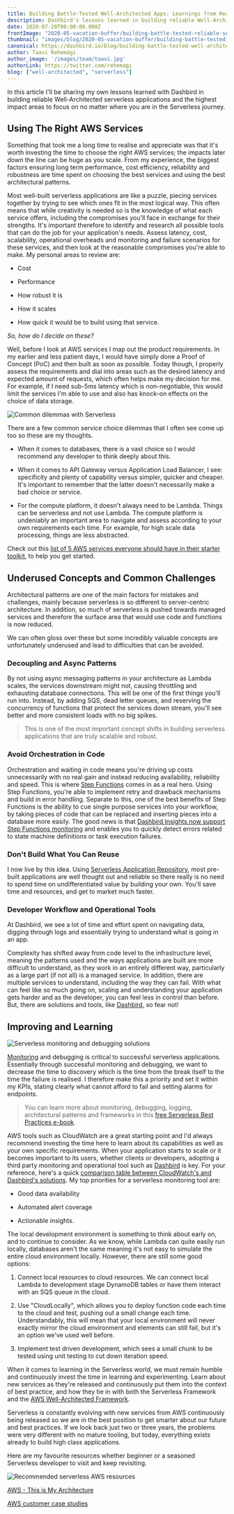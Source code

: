 ```yaml
---
title: Building Battle-Tested Well-Architected Apps: Learnings from Real Life
description: Dashbird's lessons learned in building reliable Well-Architected serverless applications and the highest impact areas to focus on no matter where you are in the Serverless journey.
date: 2020-07-20T00:00:00.000Z
frontImage: "2020-05-vacation-buffer/building-battle-tested-reliable-serverless-applications.png"
thumbnail: "images/blog/2020-05-vacation-buffer/building-battle-tested-reliable-serverless-applications.png"
canonical: https://dashbird.io/blog/building-battle-tested-well-architected-serverless-apps-lessons/
author: Taavi Rehemägi
author_image: '/images/team/taavi.jpg'
authorLink: https://twitter.com/rehemagi
blog: ["well-architected", "serverless"]
---
```

In this article I'll be sharing my own lessons learned with Dashbird in building reliable Well-Architected serverless applications and the highest impact areas to focus on no matter where you are in the Serverless journey.


## Using The Right AWS Services 

Something that took me a long time to realise and appreciate was that it's worth investing the time to choose the right AWS services; the impacts later down the line can be huge as you scale. From my experience, the biggest factors ensuring long term performance, cost efficiency, reliability and robustness are time spent on choosing the best services and using the best architectural patterns.

Most well-built serverless applications are like a puzzle, piecing services together by trying to see which ones fit in the most logical way. This often means that while creativity is needed so is the knowledge of what each service offers, including the compromises you'll face in exchange for their strengths. It's important therefore to identify and research all possible tools that can do the job for your application's needs. Assess latency, cost, scalability, operational overheads and monitoring and failure scenarios for these services, and then look at the reasonable compromises you're able to make. My personal areas to review are:

-   Cost

-   Performance

-   How robust it is

-   How it scales

-   How quick it would be to build using that service.

_So, how do I decide on these?_

Well, before I look at AWS services I map out the product requirements. In my earlier and less patient days, I would have simply done a Proof of Concept (PoC) and then built as soon as possible. Today though, I properly assess the requirements and dial into areas such as the desired latency and expected amount of requests, which often helps make my decision for me. For example, if I need sub-5ms latency which is non-negotiable, this would limit the services I'm able to use and also has knock-on effects on the choice of data storage.

![Common dilemmas with Serverless](/images/blog/2020-05-vacation-buffer/common-dilemmas-serverless.png "Common dilemmas with Serverless") 

There are a few common service choice dilemmas that I often see come up too so these are my thoughts.

-   When it comes to databases, there is a vast choice so I would recommend any developer to think deeply about this. 

-   When it comes to API Gateway versus Application Load Balancer, I see: specificity and plenty of capability versus simpler, quicker and cheaper. It's important to remember that the latter doesn't necessarily make a bad choice or service. 

-   For the compute platform, it doesn't always need to be Lambda. Things can be serverless and not use Lambda. The compute platform is undeniably an important area to navigate and assess according to your own requirements each time. For example, for high scale data processing, things are less abstracted.

Check out this [list of 5 AWS services everyone should have in their starter toolkit](https://dashbird.io/blog/5-core-aws-serverless-tools-starterkit/), to help you get started. 


## Underused Concepts and Common Challenges 

Architectural patterns are one of the main factors for mistakes and challenges, mainly because serverless is so different to server-centric architecture. In addition, so much of serverless is pushed towards managed services and therefore the surface area that would use code and functions is now reduced.

We can often gloss over these but some incredibly valuable concepts are unfortunately underused and lead to difficulties that can be avoided. 

### Decoupling and Async Patterns

By not using async messaging patterns in your architecture as Lambda scales, the services downstream might not, causing throttling and exhausting database connections. This will be one of the first things you'll run into. Instead, by adding SQS, dead letter queues, and reserving the concurrency of functions that protect the services down stream, you'll see better and more consistent loads with no big spikes.

> This is one of the most important concept shifts in building serverless applications that are truly scalable and robust.

### Avoid Orchestration in Code

Orchestration and waiting in code means you're driving up costs unnecessarily with no real gain and instead reducing availability, reliability and speed. This is where [Step Functions](https://dashbird.io/knowledge-base/step-functions/what-is-aws-step-functions/?utm_source=dashbird-blog&utm_medium=article&utm_campaign=insights&utm_content=kinesis-stepfunctions) comes in as a real hero. Using Step Functions, you're able to implement retry and drawback mechanisms and build in error handling. Separate to this, one of the best benefits of Step Functions is the ability to cue single purpose services into your workflow, by taking pieces of code that can be replaced and inserting pieces into a database more easily. The good news is that [Dashbird Insights now support Step Functions monitoring](https://dashbird.io/blog/dashbird-supports-aws-kinesis-step-functions/) and enables you to quickly detect errors related to state machine definitions or task execution failures.

### Don't Build What You Can Reuse

I now live by this idea. Using [Serverless Application Repository](https://aws.amazon.com/serverless/serverlessrepo/), most pre-built applications are well thought out and reliable so there really is no need to spend time on undifferentiated value by building your own. You'll save time and resources, and get to market much faster.

### Developer Workflow and Operational Tools

At Dashbird, we see a lot of time and effort spent on navigating data, digging through logs and essentially trying to understand what is going in an app.

Complexity has shifted away from code level to the infrastructure level, meaning the patterns used and the ways applications are built are more difficult to understand, as they work in an entirely different way, particularly as a large part (if not all) is a managed service. In addition, there are multiple services to understand, including the way they can fail. With what can feel like so much going on, scaling and understanding your application gets harder and as the developer, you can feel less in control than before. But, there are solutions and tools, like [Dashbird,](https://dashbird.io/features/) so fear not!


## Improving and Learning

![Serverless monitoring and debugging solutions](/images/blog/2020-05-vacation-buffer/monitoring-debugging-serverless-solutions.png "Serverless monitoring and debugging solutions")

[Monitoring](https://dashbird.io/blog/ultimate-guite-monitoring-serverless-applications/) and debugging is critical to successful serverless applications. Essentially through successful monitoring and debugging, we want to decrease the time to discovery which is the time from the break itself to the time the failure is realised. I therefore make this a priority and set it within my KPIs, stating clearly what cannot afford to fail and setting alarms for endpoints.

> You can learn more about monitoring, debugging, logging, architectural patterns and frameworks in this [free Serverless Best Practices e-book](https://sls.dashbird.io/en/serverless-best-practices).

AWS tools such as CloudWatch are a great starting point and I'd always recommend investing the time here to learn about its capabilities as well as your own specific requirements. When your application starts to scale or it becomes important to its users, whether clients or developers, adopting a third party monitoring and operational tool such as [Dashbird](https://dashbird.io/features/) is key. For your reference, here's a quick [comparison table between CloudWatch's and Dashbird's solutions](https://dashbird.io/blog/dashbird-vs-aws-cloudwatch/). My top priorities for a serverless monitoring tool are:

-   Good data availability

-   Automated alert coverage 

-   Actionable insights.

The local development environment is something to think about early on, and to continue to consider. As we know, while Lambda can quite easily run locally, databases aren't the same meaning it's not easy to simulate the entire cloud environment locally. However, there are still some good options:

1.  Connect local resources to cloud resources. We can connect local Lambda to development stage DynamoDB tables or have them interact with an SQS queue in the cloud. 

2.  Use "CloudLocally", which allows you to deploy function code each time to the cloud and test, pushing out a small change each time. Understandably, this will mean that your local environment will never exactly mirror the cloud environment and elements can still fail, but it's an option we've used well before. 

3.  Implement test driven development, which sees a small chunk to be tested using unit testing to cut down iteration speed.

When it comes to learning in the Serverless world, we must remain humble and continuously invest the time in learning and experimenting. Learn about new services as they're released and continuously put them into the context of best practice, and how they tie in with both the Serverless Framework and the [AWS Well-Architected Framework](https://aws.amazon.com/architecture/well-architected/?wa-lens-whitepapers.sort-by=item.additionalFields.sortDate&wa-lens-whitepapers.sort-order=desc).

Serverless is constantly evolving with new services from AWS continuously being released so we are in the best position to get smarter about our future and best practices. If we look back just two or three years, the problems were very different with no mature tooling, but today, everything exists already to build high class applications.

Here are my favourite resources whether beginner or a seasoned Serverless developer to visit and keep revisiting.

![Recommended serverless AWS resources](/images/blog/2020-05-vacation-buffer/serverless-resources-AWS-Dashbird.png "Recommended serverless AWS resources")

[AWS - This is My Architecture](https://aws.amazon.com/this-is-my-architecture/)

[AWS customer case studies](https://aws.amazon.com/lambda/resources/customer-case-studies/)
